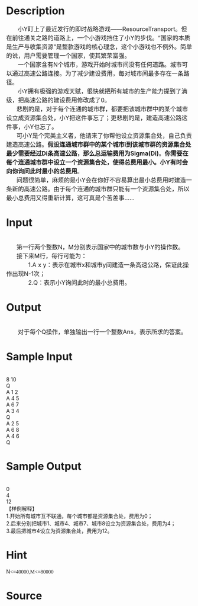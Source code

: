 
# Description

<div class="content"><p></p>
<div><span style="font-size: medium">       小Y盯上了最近发行的即时战略游戏——ResourceTransport。但在前往通关之路的道路上，一个小游戏挡住了小Y的步伐。“国家的本质是生产与收集资源”是整款游戏的核心理念，这个小游戏也不例外。简单的说，用户需要管理一个国家，使其繁荣富强。</span></div>
<div><span style="font-size: medium">       一个国家含有N个城市，游戏开始时城市间没有任何道路。城市可以通过高速公路连接。为了减少建设费用，每对城市间最多存在一条路径。</span></div>
<div><span style="font-size: medium">       小Y拥有极强的游戏天赋，很快就把所有城市的生产能力提到了满级，把高速公路的建设费用修改成了0。</span></div>
<div style="text-indent: 21pt"><span style="font-size: medium">悲剧的是，对于每个连通的城市群，都要把该城市群中的某个城市设立成资源集合处，小Y把这件事忘了；更悲剧的是，建造高速公路这件事，小Y也忘了。</span></div>
<div style="text-indent: 21pt"><span style="font-size: medium">可小Y是个完美主义者，他请来了你帮他设立资源集合处，自己负责建造高速公路。<b>假设连通城市群中的某个城市</b><b>i</b><b>到该城市群的资源集合处最少需要经过Di</b><b>条高速公路，那么总运输费用为Sigma(Di)</b>。<b>你需要在每个连通城市群中设立一个资源集合处，使得总费用最小。小</b><b>Y</b><b>有时会向你询问此时最小的总费用</b>。</span></div>
<div style="text-indent: 21pt"><span style="font-size: medium">问题很简单，麻烦的是小Y会在你好不容易算出最小总费用时建造一条新的高速公路。由于每个连通的城市群只能有一个资源集合处，所以最小总费用又得重新计算，这可真是个苦差事……</span></div></div>

# Input

<div class="content"><div> </div>
<div style="text-indent: 21pt"><span style="font-size: medium">第一行两个整数N，M分别表示国家中的城市数与小Y的操作数。</span></div>
<div style="text-indent: 21pt"><span style="font-size: medium">接下来M行，每行可能为：</span></div>
<div style="text-indent: 21pt"><span style="font-size: medium">       1.A x y：表示在城市x和城市y间建造一条高速公路，保证此操作出现N-1次；</span></div>
<div style="text-indent: 21pt"><span style="font-size: medium">       2.Q：表示小Y询问此时的最小总费用。</span></div></div>

# Output

<div class="content"><div> </div>
<div><span style="font-size: medium">       对于每个Q操作，单独输出一行一个整数Ans，表示所求的答案。</span></div></div>

# Sample Input

<div class="content"><span class="sampledata"><br/>
8 10<br/>
Q<br/>
A 1 2<br/>
A 4 5<br/>
A 6 7<br/>
A 3 4<br/>
Q<br/>
A 2 5<br/>
A 6 8<br/>
A 4 6<br/>
Q<br/>
</span></div>

# Sample Output

<div class="content"><span class="sampledata"><br/>
0<br/>
4<br/>
12<br/>
【样例解释】<br/>
       1.开始所有城市互不联通，每个城市都是资源集合处，费用为0；<br/>
2.后来分别把城市1、城市4、城市7、城市8设立为资源集合处，费用为4；<br/>
3.最后把城市4设立为资源集合处，费用为12。</span></div>

# Hint

<div class="content"><p></p><p>N<span lang="EN-US" style="font-size: 10.5pt; font-family: &#34;Times New Roman&#34;; mso-bidi-font-size: 12.0pt; mso-fareast-font-family: 宋体; mso-font-kerning: 1.0pt; mso-ansi-language: EN-US; mso-fareast-language: ZH-CN; mso-bidi-language: AR-SA">&lt;=40000,M<span lang="EN-US" style="font-size: 10.5pt; font-family: &#34;Times New Roman&#34;; mso-bidi-font-size: 12.0pt; mso-fareast-font-family: 宋体; mso-font-kerning: 1.0pt; mso-ansi-language: EN-US; mso-fareast-language: ZH-CN; mso-bidi-language: AR-SA">&lt;=80000</span></span></p><p></p></div>

# Source

<div class="content"><p><a href="problemset.php?search="></a></p></div>

